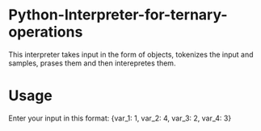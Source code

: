 # Python-Interpreter-for-ternary-operations

This interpreter takes input in the form of objects, tokenizes the input and samples, prases them and then interepretes them.

# Usage
Enter your input in this format:
    {var_1: 1, var_2: 4, var_3: 2, var_4: 3}
